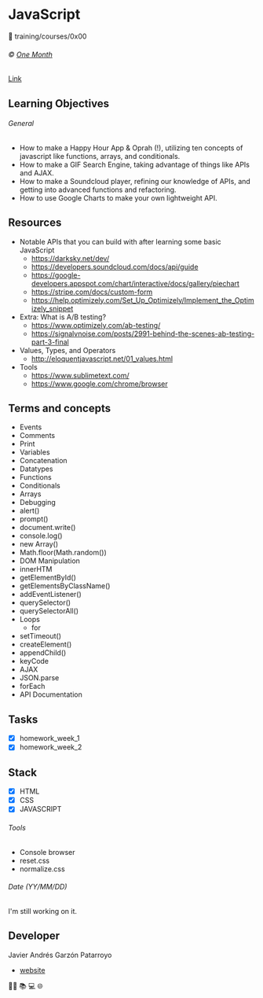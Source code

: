 # JavaScript
:open_file_folder: training/courses/0x00

###### :copyright: [One Month](https://onemonth.com/users/auth/github)
[Link](https://onemonth.com/courses/javascript/curriculum)

## Learning Objectives
###### General
* How to make a Happy Hour App & Oprah (!), utilizing ten concepts of javascript like functions, arrays, and conditionals. 
* How to make a GIF Search Engine, taking advantage of things like APIs and AJAX.
* How to make a Soundcloud player, refining our knowledge of APIs, and getting into advanced functions and refactoring. 
* How to use Google Charts to make your own lightweight API. 

## Resources
* Notable APIs that you can build with after learning some basic JavaScript
  - https://darksky.net/dev/
  - https://developers.soundcloud.com/docs/api/guide
  - https://google-developers.appspot.com/chart/interactive/docs/gallery/piechart
  - https://stripe.com/docs/custom-form
  - https://help.optimizely.com/Set_Up_Optimizely/Implement_the_Optimizely_snippet
* Extra: What is A/B testing?
  - https://www.optimizely.com/ab-testing/
  - https://signalvnoise.com/posts/2991-behind-the-scenes-ab-testing-part-3-final
* Values, Types, and Operators
  - http://eloquentjavascript.net/01_values.html
* Tools
  - https://www.sublimetext.com/
  - https://www.google.com/chrome/browser

## Terms and concepts
* Events
* Comments
* Print
* Variables
* Concatenation
* Datatypes
* Functions
* Conditionals
* Arrays
* Debugging
* alert()
* prompt()
* document.write()
* console.log()
* new Array()
* Math.floor(Math.random())
* DOM Manipulation
* innerHTM
* getElementById()
* getElementsByClassName()
* addEventListener()
* querySelector()
* querySelectorAll()
* Loops
  - for
* setTimeout()
* createElement()
* appendChild()
* keyCode
* AJAX
* JSON.parse
* forEach
* API Documentation

## Tasks
* [x] homework_week_1
* [x] homework_week_2

## Stack
* [x] HTML
* [x] CSS
* [x] JAVASCRIPT
###### Tools
* Console browser
* reset.css
* normalize.css

###### Date (YY/MM/DD)
I'm still working on it.

## Developer
Javier Andrés Garzón Patarroyo
- [website](https://tecnoayuda.co/)

:man_technologist: :books: :computer: :globe_with_meridians:
